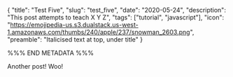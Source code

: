 {
    "title": "Test Five",
    "slug": "test_five",
    "date": "2020-05-24",
    "description": "This post attempts to teach X Y Z",
    "tags": ["tutorial", "javascript"],
    "icon": "https://emojipedia-us.s3.dualstack.us-west-1.amazonaws.com/thumbs/240/apple/237/snowman_2603.png",
    "preamble": "Italicised text at top, under title"
}

%%% END METADATA %%%

Another post! Woo!